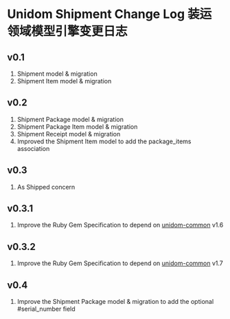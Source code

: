 # Unidom Shipment Change Log 装运领域模型引擎变更日志

## v0.1
1. Shipment model & migration
2. Shipment Item model & migration

## v0.2
1. Shipment Package model & migration
2. Shipment Package Item model & migration
3. Shipment Receipt model & migration
4. Improved the Shipment Item model to add the package_items association

## v0.3
1. As Shipped concern

## v0.3.1
1. Improve the Ruby Gem Specification to depend on [unidom-common](https://github.com/topbitdu/unidom-common) v1.6

## v0.3.2
1. Improve the Ruby Gem Specification to depend on [unidom-common](https://github.com/topbitdu/unidom-common) v1.7

## v0.4
1. Improve the Shipment Package model & migration to add the optional #serial_number field
